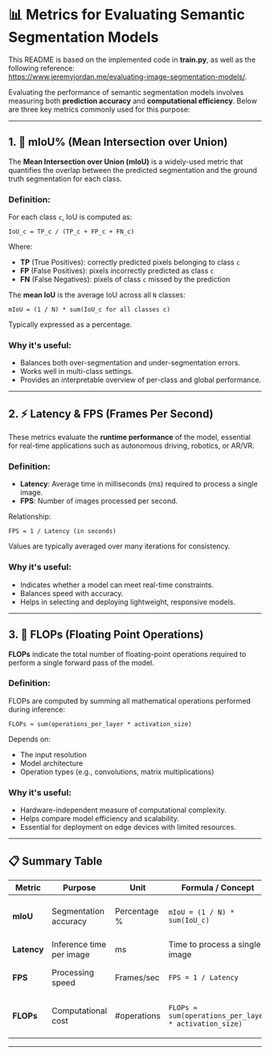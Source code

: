 # 📊 Metrics for Evaluating Semantic Segmentation Models

This README is based on the implemented code in **train.py**, as well as the following reference:  
https://www.jeremyjordan.me/evaluating-image-segmentation-models/.

Evaluating the performance of semantic segmentation models involves measuring both **prediction accuracy** and **computational efficiency**. Below are three key metrics commonly used for this purpose:

---

## 1. 🎯 mIoU% (Mean Intersection over Union)

The **Mean Intersection over Union (mIoU)** is a widely-used metric that quantifies the overlap between the predicted segmentation and the ground truth segmentation for each class.

### Definition:
For each class `c`, IoU is computed as:

```
IoU_c = TP_c / (TP_c + FP_c + FN_c)
```

Where:
- **TP** (True Positives): correctly predicted pixels belonging to class `c`
- **FP** (False Positives): pixels incorrectly predicted as class `c`
- **FN** (False Negatives): pixels of class `c` missed by the prediction

The **mean IoU** is the average IoU across all `N` classes:

```
mIoU = (1 / N) * sum(IoU_c for all classes c)
```

Typically expressed as a percentage.

### Why it's useful:
- Balances both over-segmentation and under-segmentation errors.
- Works well in multi-class settings.
- Provides an interpretable overview of per-class and global performance.

---

## 2. ⚡ Latency & FPS (Frames Per Second)

These metrics evaluate the **runtime performance** of the model, essential for real-time applications such as autonomous driving, robotics, or AR/VR.

### Definition:
- **Latency**: Average time in milliseconds (ms) required to process a single image.
- **FPS**: Number of images processed per second.

Relationship:

```
FPS = 1 / Latency (in seconds)
```

Values are typically averaged over many iterations for consistency.

### Why it's useful:
- Indicates whether a model can meet real-time constraints.
- Balances speed with accuracy.
- Helps in selecting and deploying lightweight, responsive models.

---

## 3. 🧮 FLOPs (Floating Point Operations)

**FLOPs** indicate the total number of floating-point operations required to perform a single forward pass of the model.

### Definition:
FLOPs are computed by summing all mathematical operations performed during inference:

```
FLOPs ≈ sum(operations_per_layer * activation_size)
```

Depends on:
- The input resolution
- Model architecture
- Operation types (e.g., convolutions, matrix multiplications)

### Why it's useful:
- Hardware-independent measure of computational complexity.
- Helps compare model efficiency and scalability.
- Essential for deployment on edge devices with limited resources.

---

## 📋 Summary Table

| Metric        | Purpose                             | Unit         | Formula / Concept                                     | Key Benefit                                      |
|---------------|-------------------------------------|--------------|-------------------------------------------------------|--------------------------------------------------|
| **mIoU**      | Segmentation accuracy                | Percentage % | `mIoU = (1 / N) * sum(IoU_c)`                         | Balanced accuracy over all classes               |
| **Latency**   | Inference time per image             | ms           | Time to process a single image                        | Measures model speed                              |
| **FPS**       | Processing speed                     | Frames/sec   | `FPS = 1 / Latency`                                   | Real-time performance indicator                  |
| **FLOPs**     | Computational cost                   | #operations  | `FLOPs ≈ sum(operations_per_layer * activation_size)` | Hardware-agnostic efficiency comparison          |

---